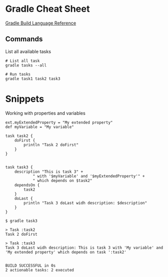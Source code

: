 Gradle Cheat Sheet
==================

[Gradle Build Language Reference](https://docs.gradle.org/current/dsl/)

Commands
--------
List all available tasks
```
# List all task
gradle tasks --all

# Run tasks
gradle task1 task2 task3
```

Snippets
========
Working with properties and variables
```
ext.myExtendedProperty = "My extended property"
def myVariable = "My variable"

task task2 {
    doFirst {
        println "Task 2 doFirst"
    }
}


task task3 {
    description "This is task 3" +
            " with '$myVariable' and '$myExtendedProperty'" +
            " which depends on $task2"
    dependsOn {
        task2
    }
    doLast {
        println "Task 3 doLast widh description: $description"
    }
}
```
```
$ gradle task3

> Task :task2 
Task 2 doFirst

> Task :task3 
Task 3 doLast widh description: This is task 3 with 'My variable' and 'My extended property' which depends on task ':task2'


BUILD SUCCESSFUL in 0s
2 actionable tasks: 2 executed
```
